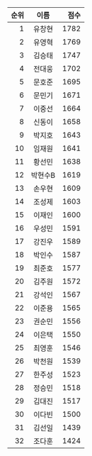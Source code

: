 | 순위 | 이름 | 점수 |
|---:|:---:|---:|
| 1 | 유창현 | 1782 |
| 2 | 유영혁 | 1769 |
| 3 | 김승태 | 1747 |
| 4 | 전대웅 | 1702 |
| 5 | 문호준 | 1695 |
| 6 | 문민기 | 1671 |
| 7 | 이중선 | 1664 |
| 8 | 신동이 | 1658 |
| 9 | 박지호 | 1643 |
| 10 | 임재원 | 1641 |
| 11 | 황선민 | 1638 |
| 12 | 박현수B | 1619 |
| 13 | 손우현 | 1609 |
| 14 | 조성제 | 1603 |
| 15 | 이재인 | 1600 |
| 16 | 우성민 | 1591 |
| 17 | 강진우 | 1589 |
| 18 | 박인수 | 1587 |
| 19 | 최준호 | 1577 |
| 20 | 김주원 | 1572 |
| 21 | 강석인 | 1567 |
| 22 | 이준용 | 1565 |
| 23 | 권순민 | 1556 |
| 24 | 이은택 | 1550 |
| 25 | 최영훈 | 1546 |
| 26 | 박천원 | 1539 |
| 27 | 한주성 | 1523 |
| 28 | 정승민 | 1518 |
| 29 | 김대진 | 1517 |
| 30 | 이다빈 | 1500 |
| 31 | 김선일 | 1439 |
| 32 | 조다훈 | 1424 |
